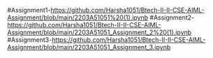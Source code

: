 #Assignment1-https://github.com/Harsha1051/Btech-II-II-CSE-AIML-Assignment/blob/main/2203A51051%20(1).ipynb
#Assignment2-https://github.com/Harsha1051/Btech-II-II-CSE-AIML-Assignment/blob/main/2203A51051_Assignment_2%20(1).ipynb
#Assignment3-https://github.com/Harsha1051/Btech-II-II-CSE-AIML-Assignment/blob/main/2203A51051_Assignment_3.ipynb
